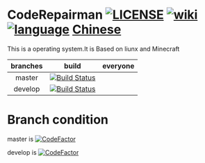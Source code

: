 # CodeRepairman [![LICENSE](https://img.shields.io/github/license/SuperSystemStudio/CodeRepairwoman.svg)](https://github.com/SuperSystemStudio/CodeRepairwoman/blob/master/LICENSE) [![wiki](https://img.shields.io/badge/about-wiki-blue.svg)](https://supersystemstudio.github.io/CodeRepairwomanwiki)  [![language](https://img.shields.io/badge/language-Python-blue.svg)](https://github.com/SuperSystemStudio/CodeRepairwoman)    [Chinese](https://mryan05.coding.me/about_CodeRepairwoman)
This is a operating system.It is Based on liunx and Minecraft

| branches | build | everyone |
| :------: | :------: | :------: |
| master | [![Build Status](https://travis-ci.com/SuperSystemStudio/CodeRepairwoman.svg?branch=master)](https://travis-ci.com/SuperSystemStudio/CodeRepairwoman) |  |
| develop | [![Build Status](https://travis-ci.com/SuperSystemStudio/CodeRepairwoman.svg?branch=develop)](https://travis-ci.com/SuperSystemStudio/CodeRepairwoman) |  |


# Branch condition
master is  [![CodeFactor](https://www.codefactor.io/repository/github/supersystemstudio/coderepairwoman/badge/master)](https://www.codefactor.io/repository/github/supersystemstudio/coderepairwoman/overview/master)

develop is  [![CodeFactor](https://www.codefactor.io/repository/github/supersystemstudio/coderepairwoman/badge/develop)](https://www.codefactor.io/repository/github/supersystemstudio/coderepairwoman/overview/develop)

